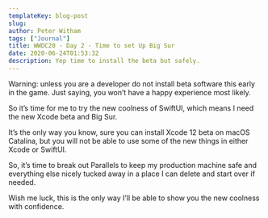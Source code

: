 ```yaml
---
templateKey: blog-post
slug: 
author: Peter Witham
tags: ["Journal"]
title: WWDC20 - Day 2 - Time to set Up Big Sur
date: 2020-06-24T01:53:32
description: Yep time to install the beta but safely.
---
```


Warning: unless you are a developer do not install beta software this early in the game. Just saying, you won’t have a happy experience most likely.

So it’s time for me to try the new coolness of SwiftUI, which means I need the new Xcode beta and Big Sur.

It’s the only way you know, sure you can install Xcode 12 beta on macOS Catalina, but you will not be able to use some of the new things in either Xcode or SwiftUI.

So, it’s time to break out Parallels to keep my production machine safe and everything else nicely tucked away in a place I can delete and start over if needed.

Wish me luck, this is the only way I’ll be able to show you the new coolness with confidence.